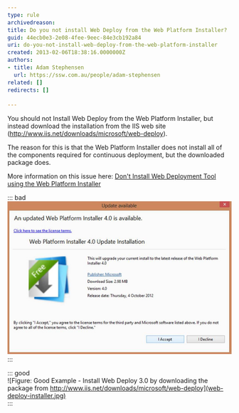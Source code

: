 ```yaml
---
type: rule
archivedreason: 
title: Do you not install Web Deploy from the Web Platform Installer?
guid: 44ecb0e3-2e08-4fee-9eec-84e3cb192a84
uri: do-you-not-install-web-deploy-from-the-web-platform-installer
created: 2013-02-06T18:38:16.0000000Z
authors:
- title: Adam Stephensen
  url: https://ssw.com.au/people/adam-stephensen
related: []
redirects: []

---
```


You should not Install Web Deploy from the Web Platform Installer, but instead download the installation from the IIS web site (http://www.iis.net/downloads/microsoft/web-deploy).

The reason for this is that the Web Platform Installer does not install all of the components required for continuous deployment, but the downloaded package does.

<!--endintro-->

More information on this issue here: [Don't Install Web Deployment Tool using the Web Platform Installer](http://nicksnettravels.builttoroam.com/post/2010/04/22/Done28099t-Install-Web-Deployment-Tool-using-the-Web-Platform-Installer.aspx)

::: bad  
![Figure: Bad Example - Installing Web Deploy from the Web Platform Installer does not install all the components required for continuous deployment](web-platform-installer.jpg)  
:::

::: good  
![Figure: Good Example - Install Web Deploy 3.0 by downloading the package from        http://www.iis.net/downloads/microsoft/web-deploy](web-deploy-installer.jpg)  
:::
